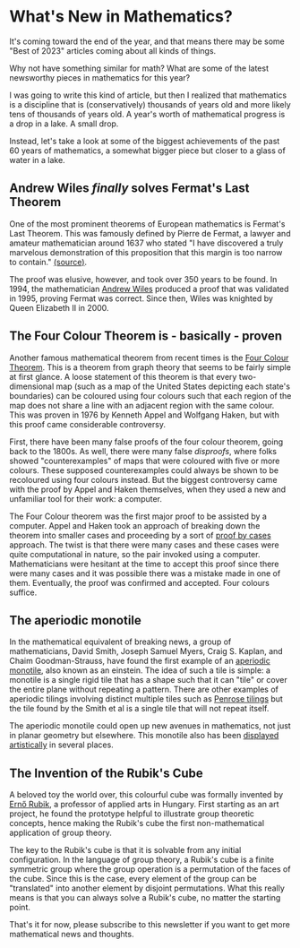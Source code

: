 # What's New in Mathematics? 

It's coming toward the end of the year, and that means there may be some "Best of 2023" articles coming about all kinds of things. 

Why not have something similar for math? What are some of the latest newsworthy pieces in mathematics for this year?

I was going to write this kind of article, but then I realized that mathematics is a discipline that is (conservatively) thousands of years old and more likely tens of thousands of years old. A year's worth of mathematical progress is a drop in a lake. A small drop. 

Instead, let's take a look at some of the biggest achievements of the past 60 years of mathematics, a somewhat bigger piece but closer to a glass of water in a lake.

## Andrew Wiles _finally_ solves Fermat's Last Theorem

One of the most prominent theorems of European mathematics is Fermat's Last Theorem. This was famously defined by Pierre de Fermat, a lawyer and amateur mathematician around 1637 who stated "I have discovered a truly marvelous demonstration of this proposition that this margin is too narrow to contain." [(source)](https://mathworld.wolfram.com/FermatsLastTheorem.html). 

The proof was elusive, however, and took over 350 years to be found. In 1994, the mathematician [Andrew Wiles](https://en.wikipedia.org/wiki/Andrew_Wiles) produced a proof that was validated in 1995, proving Fermat was correct. Since then, Wiles was knighted by Queen Elizabeth II in 2000.

## The Four Colour Theorem is - basically - proven

Another famous mathematical theorem from recent times is the [Four Colour Theorem](https://en.wikipedia.org/wiki/Four_colour_theorem). This is a theorem from graph theory that seems to be fairly simple at first glance. A loose statement of this theorem is that every two-dimensional map (such as a map of the United States depicting each state's boundaries) can be coloured using four colours such that each region of the map does not share a line with an adjacent region with the same colour. This was proven in 1976 by Kenneth Appel and Wolfgang Haken, but with this proof came considerable controversy. 

First, there have been many false proofs of the four colour theorem, going back to the 1800s. As well, there were many false _disproofs_, where folks showed "counterexamples" of maps that were coloured with five or more colours. These supposed counterexamples could always be shown to be recoloured using four colours instead. But the biggest controversy came with the proof by Appel and Haken themselves, when they used a new and unfamiliar tool for their work: a computer.

The Four Colour theorem was the first major proof to be assisted by a computer. Appel and Haken took an approach of breaking down the theorem into smaller cases and proceeding by a sort of [proof by cases](https://calcworkshop.com/proofs/proof-by-cases/#definition) approach. The twist is that there were many cases and these cases were quite computational in nature, so the pair invoked using a computer. Mathematicians were hesitant at the time to accept this proof since there were many cases and it was possible there was a mistake made in one of them. Eventually, the proof was confirmed and accepted. Four colours suffice.

## The aperiodic monotile

In the mathematical equivalent of breaking news, a group of mathematicians, David Smith, Joseph Samuel Myers, Craig S. Kaplan, and Chaim Goodman-Strauss, have found the first example of an [aperiodic monotile](https://www.theguardian.com/science/2023/apr/03/new-einstein-shape-aperiodic-monotile), also known as an einstein. The idea of such a tile is simple: a monotile is a single rigid tile that has a shape such that it can "tile" or cover the entire plane without repeating a pattern. There are other examples of aperiodic tilings involving distinct multiple tiles such as [Penrose tilings](https://en.wikipedia.org/wiki/Penrose_tiling) but the tile found by the Smith et al is a single tile that will not repeat itself.

The aperiodic monotile could open up new avenues in mathematics, not just in planar geometry but elsewhere. This monotile also has been [displayed artistically](https://cs.uwaterloo.ca/~csk/spectre/) in several places.

## The Invention of the Rubik's Cube

A beloved toy the world over, this colourful cube was formally invented by [Ernő Rubik](https://www.cbc.ca/radio/undertheinfluence/the-inventor-of-the-rubik-s-cube-took-this-long-to-first-solve-it-1.5945283), a professor of applied arts in Hungary. First starting as an art project, he found the prototype helpful to illustrate group theoretic concepts, hence making the Rubik's cube the first non-mathematical application of group theory.

The key to the Rubik's cube is that it is solvable from any initial configuration. In the language of group theory, a Rubik's cube is a finite symmetric group where the group operation is a permutation of the faces of the cube. Since this is the case, every element of the group can be "translated" into another element by disjoint permutations. What this really means is that you can always solve a Rubik's cube, no matter the starting point.

That's it for now, please subscribe to this newsletter if you want to get more mathematical news and thoughts. 